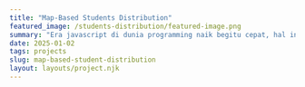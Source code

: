 ```yaml
---
title: "Map-Based Students Distribution"
featured_image: /students-distribution/featured-image.png
summary: "Era javascript di dunia programming naik begitu cepat, hal ini ditandai dengan munculnya berbagai produk yang menjadikan javascript sebagai…"
date: 2025-01-02
tags: projects
slug: map-based-student-distribution
layout: layouts/project.njk
---
```

